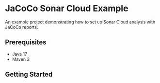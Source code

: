 
# JaCoCo Sonar Cloud Example

An example project demonstrating how to set up Sonar Cloud analysis with JaCoCo reports.

## Prerequisites

- Java 17
- Maven 3

## Getting Started
